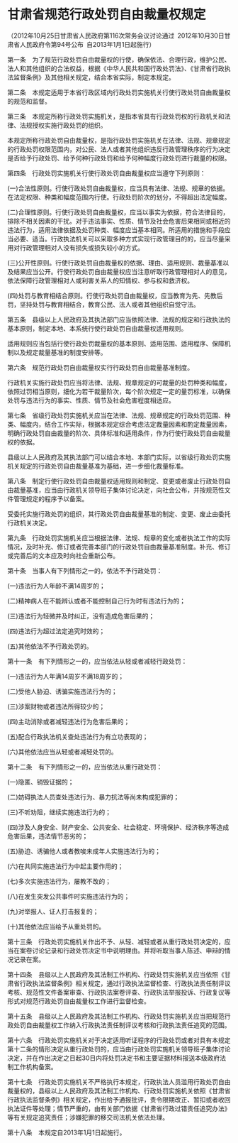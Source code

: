 # 甘肃省规范行政处罚自由裁量权规定

（2012年10月25日甘肃省人民政府第116次常务会议讨论通过 2012年10月30日甘肃省人民政府令第94号公布 自2013年1月1日起施行）



第一条　为了规范行政处罚自由裁量权的行使，确保依法、合理行政，维护公民、法人和其他组织的合法权益，根据《中华人民共和国行政处罚法》、《甘肃省行政执法监督条例》及其他相关规定，结合本省实际，制定本规定。

第二条　本规定适用于本省行政区域内行政处罚实施机关行使行政处罚自由裁量权的规范和监督。

第三条　本规定所称行政处罚实施机关，是指本省具有行政处罚权的行政机关和法律、法规授权实施行政处罚的组织。

本规定所称行政处罚自由裁量权，是指行政处罚实施机关在法律、法规、规章规定的行政处罚权限范围内，对公民、法人或者其他组织违反行政管理秩序的行为决定是否给予行政处罚、给予何种行政处罚和给予何种幅度行政处罚进行裁量的权限。

第四条　行政处罚实施机关行使行政处罚自由裁量权应当遵守下列原则：

(一)合法性原则。行使行政处罚自由裁量权，应当具有法律、法规、规章的依据。在法定权限、种类和幅度范围内行使。行政处罚阶次的划分，不得超出法定幅度。

(二)合理性原则。行使行政处罚自由裁量权，应当以事实为依据，符合法律目的，排除不相关因素的干扰。对于违法事实、性质、情节及社会危害后果相同或相近的违法行为，适用法律依据及处罚种类、幅度应当基本相同。所适用的措施和手段应当必要、适当。行政执法机关可以采取多种方式实现行政管理目的的，应当尽量采用对行政管理相对人没有损失或损失较小的方式。

(三)公开性原则。行使行政处罚自由裁量权的依据、理由、适用规则、裁量基准以及结果应当公开。行使行政处罚自由裁量权应当注意听取行政管理相对人的意见，依法保障行政管理相对人或利害关系人的知情权、参与权和救济权。

(四)处罚与教育相结合原则。行使行政处罚自由裁量权，应当教育为先、先教后罚，坚持处罚与教育相结合，教育公民、法人或者其他组织自觉守法。

第五条　县级以上人民政府及其执法部门应当依照法律、法规的规定和行政执法的基本原则，制定本地、本系统行使行政处罚自由裁量权适用规则。

适用规则应当包括行使行政处罚裁量权的基本原则、适用范围、适用程序、保障机制以及规定裁量基准的制度安排等。

第六条　规范行政处罚自由裁量权实行行政处罚自由裁量基准制度。

行政机关实施行政处罚应当将法律、法规、规章规定的可裁量的处罚种类和幅度，依照过罚相当原则，细化为若干裁量阶次，每个阶次规定一定的量罚标准，以确保处罚与违法行为的事实、性质、情节及社会危害程度相适应。

第七条　省级行政处罚实施机关应当在法律、法规、规章规定的行政处罚范围、种类、幅度内，结合工作实际，根据本规定综合考虑法定裁量因素和酌定裁量因素，明确行政处罚自由裁量的阶次、具体标准和适用条件，作为行使行政处罚自由裁量权的依据。

县级以上人民政府及其执法部门可以结合本地、本部门实际，以省级行政处罚实施机关规定的行政处罚自由裁量基准为基础，进一步细化裁量标准。

第八条　制定行使行政处罚自由裁量权适用规则和制定、变更或者废止行政处罚自由裁量基准，应当由行政机关领导班子集体讨论决定，向社会公布，并按规范性文件管理规定的程序予以备案。

受委托实施行政处罚的组织，其行政处罚自由裁量基准的制定、变更、废止由委托行政机关决定。

第九条　行政处罚实施机关应当根据法律、法规、规章的变化或者执法工作的实际情况，及时补充、修订或者完善本部门的行政处罚自由裁量基准制度。补充、修订或完善后的文本应及时向社会重新公布。

第十条　当事人有下列情形之一的，依法不予行政处罚：

(一)违法行为人年龄不满14周岁的；

(二)精神病人在不能辨认或者不能控制自己行为时有违法行为的；

(三)违法行为轻微并及时纠正，没有造成危害后果的；

(四)违法行为超过法定追究时效的；

(五)其他依法不予行政处罚的。

第十一条　有下列情形之一的，应当依法从轻或者减轻行政处罚：

(一)违法行为人年满14周岁不满18周岁的；

(二)受他人胁迫、诱骗实施违法行为的；

(三)涉案财物或者违法所得较少的；

(四)主动消除或者减轻违法行为危害后果的；

(五)配合行政执法机关查处违法行为有立功表现的；

(六)其他依法应当从轻或者减轻处罚的。

第十二条　有下列情形之一的，应当依法从重行政处罚：

(一)隐匿、销毁证据的；

(二)妨碍执法人员查处违法行为、暴力抗法等尚未构成犯罪的；

(三)不听劝阻，继续实施违法行为的；

(四)涉及人身安全、财产安全、公共安全、社会稳定、环境保护、经济秩序等造成危害后果，违法情节恶劣的；

(五)胁迫、诱骗他人或者教唆未成年人实施违法行为的；

(六)在共同实施违法行为中起主要作用的；

(七)多次实施违法行为，屡教不改的；

(八)在发生突发公共事件时实施违法行为的；

(九)对举报人、证人打击报复的；

(十)其他依法应当给予从重处罚的。

第十三条　行政处罚实施机关作出不予、从轻、减轻或者从重行政处罚决定的，应当在案卷讨论记录和行政处罚决定书中说明理由。并将听取当事人陈述、申辩的情况记录在案。

第十四条　县级以上人民政府及其法制工作机构、行政处罚实施机关应当依照《甘肃省行政执法监督条例》相关规定，通过行政执法监督检查、行政执法责任制评议考核、规范性文件备案审查、行政执法案卷评查、行政执法举报投诉、行政复议等形式对规范行政处罚自由裁量权工作进行监督检查。

第十五条　县级以上人民政府及其法制工作机构、行政处罚实施机关应当把规范行政处罚自由裁量权工作纳入行政执法责任制评议考核和行政执法责任追究的范围。

第十六条　行政处罚实施机关对于决定适用听证程序的行政处罚或者对具有本规定第十二条的情形决定从重行政处罚的，应当由行政处罚实施机关领导班子集体讨论决定，并在作出决定之日起30日内将处罚决定书和主要证据材料报送本级政府法制工作机构备案。

第十七条　行政处罚实施机关不严格执行本规定，行政执法人员滥用行政处罚自由裁量权的，县级以上人民政府及其法制工作机构、行政处罚实施机关依照《甘肃省行政执法监督条例》相关规定，作出给予通报批评，责令限期改正、暂扣或者收回执法证件等处理；情节严重的，由有关部门依据《甘肃省行政过错责任追究办法》等有关规定追究责任；涉嫌犯罪的移交司法机关依法处理。

第十八条　本规定自2013年1月1日起施行。